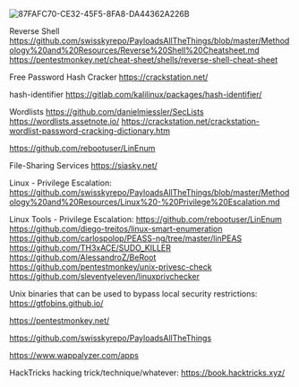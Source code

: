 ![87FAFC70-CE32-45F5-8FA8-DA44362A226B](https://user-images.githubusercontent.com/87951795/126915552-127cb983-1670-4561-957f-65f449103882.gif)


Reverse Shell
https://github.com/swisskyrepo/PayloadsAllTheThings/blob/master/Methodology%20and%20Resources/Reverse%20Shell%20Cheatsheet.md
https://pentestmonkey.net/cheat-sheet/shells/reverse-shell-cheat-sheet

Free Password Hash Cracker
https://crackstation.net/

hash-identifier
https://gitlab.com/kalilinux/packages/hash-identifier/

Wordlists
https://github.com/danielmiessler/SecLists
https://wordlists.assetnote.io/
https://crackstation.net/crackstation-wordlist-password-cracking-dictionary.htm


https://github.com/rebootuser/LinEnum

File-Sharing Services 
https://siasky.net/

Linux - Privilege Escalation:
https://github.com/swisskyrepo/PayloadsAllTheThings/blob/master/Methodology%20and%20Resources/Linux%20-%20Privilege%20Escalation.md

Linux Tools - Privilege Escalation:
https://github.com/rebootuser/LinEnum
https://github.com/diego-treitos/linux-smart-enumeration
https://github.com/carlospolop/PEASS-ng/tree/master/linPEAS
https://github.com/TH3xACE/SUDO_KILLER
https://github.com/AlessandroZ/BeRoot
https://github.com/pentestmonkey/unix-privesc-check
https://github.com/sleventyeleven/linuxprivchecker

Unix binaries that can be used to bypass local security restrictions:
https://gtfobins.github.io/

https://pentestmonkey.net/

https://github.com/swisskyrepo/PayloadsAllTheThings

https://www.wappalyzer.com/apps

HackTricks hacking trick/technique/whatever:
https://book.hacktricks.xyz/
